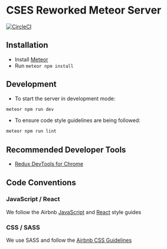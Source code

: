 # CSES Reworked Meteor Server

[![CircleCI][circleci-badge]][circleci]

## Installation
- Install [Meteor](https://www.meteor.com/install)
- Run `meteor npm install`

## Development
- To start the server in development mode:
```bash
meteor npm run dev
```
- To ensure code style guidelines are being followed:
```bash
meteor npm run lint
```

## Recommended Developer Tools
- [Redux DevTools for Chrome](https://github.com/zalmoxisus/redux-devtools-extension)

## Code Conventions

### JavaScript / React
We follow the Airbnb [JavaScript](https://github.com/airbnb/javascript) and [React](https://github.com/airbnb/javascript/tree/master/react) style guides

### CSS / SASS
We use SASS and follow the [Airbnb CSS Guidelines](https://github.com/airbnb/css)

[circleci]: https://circleci.com/gh/joelseq/polling-app
[circleci-badge]: https://circleci.com/gh/joelseq/polling-app.svg?style=svg&circle-token=78bd6f6db6c6c128d0a1b7e862f4488df56cd127
